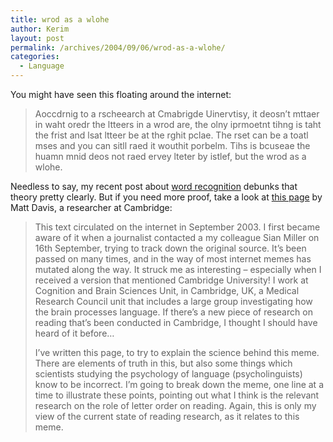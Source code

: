 ```yaml
---
title: wrod as a wlohe
author: Kerim
layout: post
permalink: /archives/2004/09/06/wrod-as-a-wlohe/
categories:
  - Language
---
```

You might have seen this floating around the internet:

> Aoccdrnig to a rscheearch at Cmabrigde Uinervtisy, it deosn&#8217;t mttaer in waht oredr the ltteers in a wrod are, the olny iprmoetnt tihng is taht the frist and lsat ltteer be at the rghit pclae. The rset can be a toatl mses and you can sitll raed it wouthit porbelm. Tihs is bcuseae the huamn mnid deos not raed ervey lteter by istlef, but the wrod as a wlohe. 

Needless to say, my recent post about <a href="http://test.oxus.net/archives/2004/09/03/bouma/" onclick="_gaq.push(['_trackEvent', 'outbound-article', 'http://test.oxus.net/archives/2004/09/03/bouma/', 'word recognition']);" >word recognition</a> debunks that theory pretty clearly. But if you need more proof, take a look at <a href="http://www.mrc-cbu.cam.ac.uk/personal/matt.davis/Cmabrigde/" onclick="_gaq.push(['_trackEvent', 'outbound-article', 'http://www.mrc-cbu.cam.ac.uk/personal/matt.davis/Cmabrigde/', 'this page']);" >this page</a> by Matt Davis, a researcher at Cambridge:

> This text circulated on the internet in September 2003. I first became aware of it when a journalist contacted a my colleague Sian Miller on 16th September, trying to track down the original source. It&#8217;s been passed on many times, and in the way of most internet memes has mutated along the way. It struck me as interesting &#8211; especially when I received a version that mentioned Cambridge University! I work at Cognition and Brain Sciences Unit, in Cambridge, UK, a Medical Research Council unit that includes a large group investigating how the brain processes language. If there&#8217;s a new piece of research on reading that&#8217;s been conducted in Cambridge, I thought I should have heard of it before&#8230;
> 
> I&#8217;ve written this page, to try to explain the science behind this meme. There are elements of truth in this, but also some things which scientists studying the psychology of language (psycholinguists) know to be incorrect. I&#8217;m going to break down the meme, one line at a time to illustrate these points, pointing out what I think is the relevant research on the role of letter order on reading. Again, this is only my view of the current state of reading research, as it relates to this meme.

